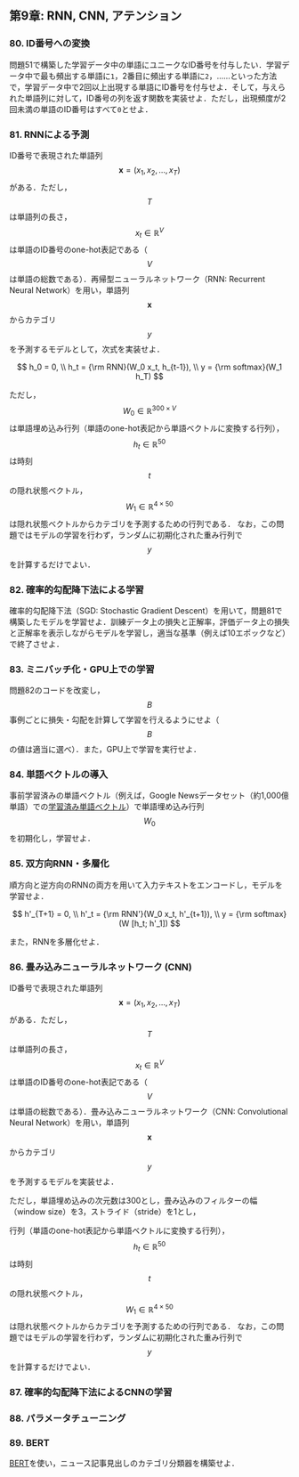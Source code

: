 ## 第9章: RNN, CNN, アテンション

### 80. ID番号への変換

問題51で構築した学習データ中の単語にユニークなID番号を付与したい．学習データ中で最も頻出する単語に`1`，2番目に頻出する単語に`2`，……といった方法で，学習データ中で2回以上出現する単語にID番号を付与せよ．そして，与えられた単語列に対して，ID番号の列を返す関数を実装せよ．ただし，出現頻度が2回未満の単語のID番号はすべて`0`とせよ．

### 81. RNNによる予測

ID番号で表現された単語列$$\boldsymbol{x} = (x_1, x_2, \dots, x_T)$$がある．ただし，$$T$$は単語列の長さ，$$x_t \in \mathbb{R}^{V}$$は単語のID番号のone-hot表記である（$$V$$は単語の総数である）．再帰型ニューラルネットワーク（RNN: Recurrent Neural Network）を用い，単語列$$\boldsymbol{x}$$からカテゴリ$$y$$を予測するモデルとして，次式を実装せよ．

$$
h_0 = 0, \\
h_t = {\rm RNN}(W_0 x_t, h_{t-1}), \\
y = {\rm softmax}(W_1 h_T)
$$

ただし，$$W_0 \in \mathbb{R}^{300 \times V}$$は単語埋め込み行列（単語のone-hot表記から単語ベクトルに変換する行列），$$h_t \in \mathbb{R}^{50}$$は時刻$$t$$の隠れ状態ベクトル，$$W_1 \in \mathbb{R}^{4 \times 50}$$は隠れ状態ベクトルからカテゴリを予測するための行列である．
なお，この問題ではモデルの学習を行わず，ランダムに初期化された重み行列で$$y$$を計算するだけでよい．

### 82. 確率的勾配降下法による学習

確率的勾配降下法（SGD: Stochastic Gradient Descent）を用いて，問題81で構築したモデルを学習せよ．訓練データ上の損失と正解率，評価データ上の損失と正解率を表示しながらモデルを学習し，適当な基準（例えば10エポックなど）で終了させよ．

### 83. ミニバッチ化・GPU上での学習

問題82のコードを改変し，$$B$$事例ごとに損失・勾配を計算して学習を行えるようにせよ（$$B$$の値は適当に選べ）．また，GPU上で学習を実行せよ．

### 84. 単語ベクトルの導入

事前学習済みの単語ベクトル（例えば，Google Newsデータセット（約1,000億単語）での[学習済み単語ベクトル](https://drive.google.com/file/d/0B7XkCwpI5KDYNlNUTTlSS21pQmM/edit?usp=sharing)）で単語埋め込み行列$$W_0$$を初期化し，学習せよ．

### 85. 双方向RNN・多層化

順方向と逆方向のRNNの両方を用いて入力テキストをエンコードし，モデルを学習せよ．

$$
h'_{T+1} = 0, \\
h'_t = {\rm RNN'}(W_0 x_t, h'_{t+1}), \\
y = {\rm softmax}(W [h_t; h'_1])
$$

また，RNNを多層化せよ．

### 86. 畳み込みニューラルネットワーク (CNN)

ID番号で表現された単語列$$\boldsymbol{x} = (x_1, x_2, \dots, x_T)$$がある．ただし，$$T$$は単語列の長さ，$$x_t \in \mathbb{R}^{V}$$は単語のID番号のone-hot表記である（$$V$$は単語の総数である）．畳み込みニューラルネットワーク（CNN: Convolutional Neural Network）を用い，単語列$$\boldsymbol{x}$$からカテゴリ$$y$$を予測するモデルを実装せよ．

ただし，単語埋め込みの次元数は300とし，畳み込みのフィルターの幅（window size）を3，ストライド（stride）を1とし，

行列（単語のone-hot表記から単語ベクトルに変換する行列），$$h_t \in \mathbb{R}^{50}$$は時刻$$t$$の隠れ状態ベクトル，$$W_1 \in \mathbb{R}^{4 \times 50}$$は隠れ状態ベクトルからカテゴリを予測するための行列である．
なお，この問題ではモデルの学習を行わず，ランダムに初期化された重み行列で$$y$$を計算するだけでよい．

### 87. 確率的勾配降下法によるCNNの学習

### 88. パラメータチューニング

### 89. BERT

[BERT](https://github.com/google-research/bert)を使い，ニュース記事見出しのカテゴリ分類器を構築せよ．

